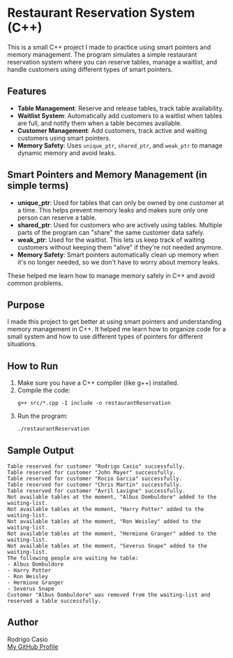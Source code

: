 # Restaurant Reservation System (C++)

This is a small C++ project I made to practice using smart pointers and memory management. The program simulates a simple restaurant reservation system where you can reserve tables, manage a waitlist, and handle customers using different types of smart pointers.

## Features

- **Table Management**: Reserve and release tables, track table availability.
- **Waitlist System**: Automatically add customers to a waitlist when tables are full, and notify them when a table becomes available.
- **Customer Management**: Add customers, track active and waiting customers using smart pointers.
- **Memory Safety**: Uses `unique_ptr`, `shared_ptr`, and `weak_ptr` to manage dynamic memory and avoid leaks.

## Smart Pointers and Memory Management (in simple terms)

- **unique_ptr**: Used for tables that can only be owned by one customer at a time. This helps prevent memory leaks and makes sure only one person can reserve a table.
- **shared_ptr**: Used for customers who are actively using tables. Multiple parts of the program can "share" the same customer data safely.
- **weak_ptr**: Used for the waitlist. This lets us keep track of waiting customers without keeping them "alive" if they're not needed anymore.
- **Memory Safety**: Smart pointers automatically clean up memory when it's no longer needed, so we don't have to worry about memory leaks.

These helped me learn how to manage memory safely in C++ and avoid common problems.

## Purpose

I made this project to get better at using smart pointers and understanding memory management in C++. It helped me learn how to organize code for a small system and how to use different types of pointers for different situations.

## How to Run

1. Make sure you have a C++ compiler (like g++) installed.
2. Compile the code:
   ```
   g++ src/*.cpp -I include -o restaurantReservation
   ```
3. Run the program:
   ```
   ./restaurantReservation
   ```

## Sample Output

```
Table reserved for customer "Rodrigo Casio" successfully.
Table reserved for customer "John Mayer" successfully.
Table reserved for customer "Rocio Garcia" successfully.
Table reserved for customer "Chris Martin" successfully.
Table reserved for customer "Avril Lavigne" successfully.
Not available tables at the moment, "Albus Dombuldore" added to the waiting-list.
Not available tables at the moment, "Harry Potter" added to the waiting-list.
Not available tables at the moment, "Ron Weisley" added to the waiting-list.
Not available tables at the moment, "Hermione Granger" added to the waiting-list.
Not available tables at the moment, "Severus Snape" added to the waiting-list.
The following people are waiting he table: 
- Albus Dombuldore
- Harry Potter
- Ron Weisley
- Hermione Granger
- Severus Snape
Customer "Albus Dombuldore" was removed from the waiting-list and reserved a table successfully.
```

## Author

Rodrigo Casio  
[My GitHub Profile](https://github.com/rodrigcasio)